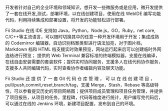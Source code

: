 开发者针对自己的企业环境和领域知识，想开发一些微服务或是应用，微开发提供了一套在线开发,测试，部署环境，以在线创建项目，使用在线 WebIDE 编写功能代码，利用持续集成和部署设置，将开发的功能轻松进行部署。

Fii Studio 在线 IDE 支持如 Java，Python，Node.js，GO，Ruby，net core, C/C++等主流语言，可以随时切换其中的任意一种开发环境用于开发；集成成熟的 Codemirror 编辑器，自动识别档案类型进行语法加亮，对于图片档，Markdown 档和 HTML 档支援实时效果预览，网站运行起来后可以创建临时外网连结进行预览； 提供的 Web Terminal 兼容标准的终端模拟器，支援在线编译，在线自由安装需要的套装软件；提供实时协同服务，支援多人在线代码协作服务，支援多人共同编辑代码，实时查看协作者编辑内容及聊天功能。

Fii Studio 还 提 供 了 一 套 Git 代 码 仓 库 管 理 ， 可 以 在 线 创 建 项 目 ，pull/push,commit,reset,branch/tag，支援 Merge，Stash，Rebase 等高级特性，可以参看提交历史的项目网络图；提供项目成员管理和项目任务管理，并提供了项目报告，从项目的任务，里程碑，代码等维度进行统计，用户编写完代码后，可以通过在线的 Jenkins 环境，新建项目配置，发布到自己的环境。
